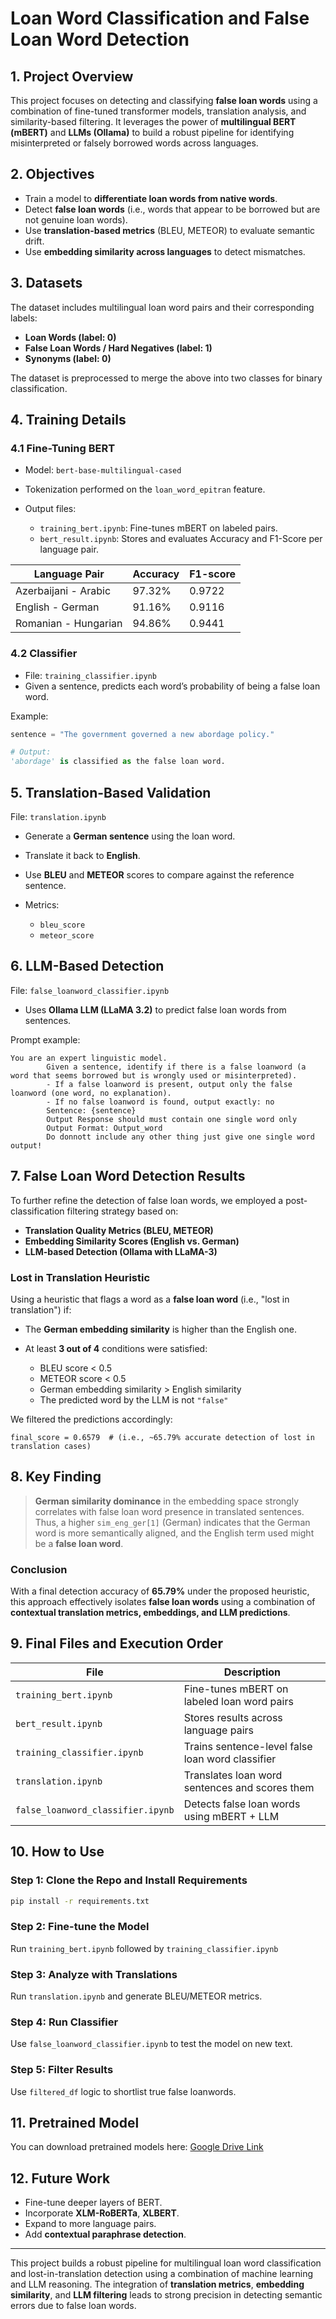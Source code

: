 # Loan Word Classification and False Loan Word Detection

## **1. Project Overview**

This project focuses on detecting and classifying **false loan words** using a combination of fine-tuned transformer models, translation analysis, and similarity-based filtering. It leverages the power of **multilingual BERT (mBERT)** and **LLMs (Ollama)** to build a robust pipeline for identifying misinterpreted or falsely borrowed words across languages.

## **2. Objectives**

* Train a model to **differentiate loan words from native words**.
* Detect **false loan words** (i.e., words that appear to be borrowed but are not genuine loan words).
* Use **translation-based metrics** (BLEU, METEOR) to evaluate semantic drift.
* Use **embedding similarity across languages** to detect mismatches.

## **3. Datasets**

The dataset includes multilingual loan word pairs and their corresponding labels:

* **Loan Words (label: 0)**
* **False Loan Words / Hard Negatives (label: 1)**
* **Synonyms (label: 0)**

The dataset is preprocessed to merge the above into two classes for binary classification.

## **4. Training Details**

### **4.1 Fine-Tuning BERT**

* Model: `bert-base-multilingual-cased`
* Tokenization performed on the `loan_word_epitran` feature.
* Output files:

  * `training_bert.ipynb`: Fine-tunes mBERT on labeled pairs.
  * `bert_result.ipynb`: Stores and evaluates Accuracy and F1-Score per language pair.

| Language Pair        | Accuracy | F1-score |
| -------------------- | -------- | -------- |
| Azerbaijani - Arabic | 97.32%   | 0.9722   |
| English - German     | 91.16%   | 0.9116   |
| Romanian - Hungarian | 94.86%   | 0.9441   |

### **4.2 Classifier**

* File: `training_classifier.ipynb`
* Given a sentence, predicts each word’s probability of being a false loan word.

Example:

```python
sentence = "The government governed a new abordage policy."

# Output:
'abordage' is classified as the false loan word.
```

## **5. Translation-Based Validation**

File: `translation.ipynb`

* Generate a **German sentence** using the loan word.
* Translate it back to **English**.
* Use **BLEU** and **METEOR** scores to compare against the reference sentence.
* Metrics:

  * `bleu_score`
  * `meteor_score`

## **6. LLM-Based Detection**

File: `false_loanword_classifier.ipynb`

* Uses **Ollama LLM (LLaMA 3.2)** to predict false loan words from sentences.

Prompt example:

```
You are an expert linguistic model. 
        Given a sentence, identify if there is a false loanword (a word that seems borrowed but is wrongly used or misinterpreted).
        - If a false loanword is present, output only the false loanword (one word, no explanation).
        - If no false loanword is found, output exactly: no
        Sentence: {sentence}
        Output Response should must contain one single word only
        Output Format: Output_word
        Do donnott include any other thing just give one single word output!
```


## **7. False Loan Word Detection Results**

To further refine the detection of false loan words, we employed a post-classification filtering strategy based on:

* **Translation Quality Metrics (BLEU, METEOR)**
* **Embedding Similarity Scores (English vs. German)**
* **LLM-based Detection (Ollama with LLaMA-3)**

### **Lost in Translation Heuristic**

Using a heuristic that flags a word as a **false loan word** (i.e., "lost in translation") if:

* The **German embedding similarity** is higher than the English one.
* At least **3 out of 4** conditions were satisfied:

  * BLEU score < 0.5
  * METEOR score < 0.5
  * German embedding similarity > English similarity
  * The predicted word by the LLM is not `"false"`

We filtered the predictions accordingly:

```
final_score = 0.6579  # (i.e., ~65.79% accurate detection of lost in translation cases)
```

## **8. Key Finding**

> **German similarity dominance** in the embedding space strongly correlates with false loan word presence in translated sentences.
> Thus, a higher `sim_eng_ger[1]` (German) indicates that the German word is more semantically aligned, and the English term used might be a **false loan word**.

### **Conclusion**

With a final detection accuracy of **65.79%** under the proposed heuristic, this approach effectively isolates **false loan words** using a combination of **contextual translation metrics, embeddings, and LLM predictions**.

## **9. Final Files and Execution Order**

| File                              | Description                                      |
| --------------------------------- | ------------------------------------------------ |
| `training_bert.ipynb`             | Fine-tunes mBERT on labeled loan word pairs      |
| `bert_result.ipynb`               | Stores results across language pairs             |
| `training_classifier.ipynb`       | Trains sentence-level false loan word classifier |
| `translation.ipynb`               | Translates loan word sentences and scores them   |
| `false_loanword_classifier.ipynb` | Detects false loan words using mBERT + LLM       |

## **10. How to Use**

### **Step 1: Clone the Repo and Install Requirements**

```bash
pip install -r requirements.txt
```

### **Step 2: Fine-tune the Model**

Run `training_bert.ipynb` followed by `training_classifier.ipynb`

### **Step 3: Analyze with Translations**

Run `translation.ipynb` and generate BLEU/METEOR metrics.

### **Step 4: Run Classifier**

Use `false_loanword_classifier.ipynb` to test the model on new text.


### **Step 5: Filter Results**

Use `filtered_df` logic to shortlist true false loanwords.

## **11. Pretrained Model**

You can download pretrained models here:
[Google Drive Link](https://drive.google.com/drive/folders/10jFIIsZyGxEs9sq7v7rupOFzhzAJw55f?usp=sharing)

## **12. Future Work**

* Fine-tune deeper layers of BERT.
* Incorporate **XLM-RoBERTa**, **XLBERT**.
* Expand to more language pairs.
* Add **contextual paraphrase detection**.

---

This project builds a robust pipeline for multilingual loan word classification and lost-in-translation detection using a combination of machine learning and LLM reasoning. The integration of **translation metrics**, **embedding similarity**, and **LLM filtering** leads to strong precision in detecting semantic errors due to false loan words.
